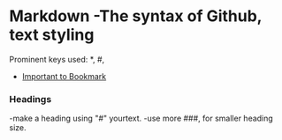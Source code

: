 # Markdown -The syntax of Github, text styling

  Prominent keys used: *, #, 

* [Important to Bookmark](https://docs.github.com/en/github/writing-on-github/basic-writing-and-formatting-syntax)

### Headings 
 -make a heading using "#" yourtext.
 -use more ###, for smaller heading size.
  
  
  
  
  
  
  
  
